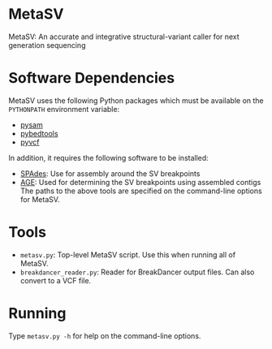 MetaSV
===========

MetaSV: An accurate and integrative structural-variant caller for next generation sequencing

# Software Dependencies
MetaSV uses the following Python packages which must be available on the `PYTHONPATH` environment variable:
* [pysam](http://pysam.readthedocs.org/en/latest/)
* [pybedtools](http://pythonhosted.org/pybedtools/)
* [pyvcf](https://github.com/jamescasbon/PyVCF)

In addition, it requires the following software to be installed:
* [SPAdes](http://bioinf.spbau.ru/spades): Use for assembly around the SV breakpoints
* [AGE](https://github.com/abyzovlab/AGE): Used for determining the SV breakpoints using assembled contigs
The paths to the above tools are specified on the command-line options for MetaSV.

# Tools
* `metasv.py`: Top-level MetaSV script. Use this when running all of MetaSV.
* `breakdancer_reader.py`: Reader for BreakDancer output files. Can also convert to a VCF file.

# Running
Type `metasv.py -h` for help on the command-line options.
